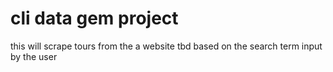 # cli data gem project

this will scrape tours from the a website tbd based on the search term input by the user

